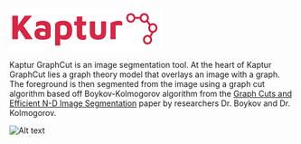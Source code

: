 ![Alt text](Kaptur-Logo.png?raw=true "Kaptur_Logo")

Kaptur GraphCut is an image segmentation tool. At the heart of Kaptur GraphCut lies a graph theory model that overlays an image with a graph. The foreground is then segmented from the image using a graph cut algorithm based off Boykov-Kolmogorov algorithm from the [Graph Cuts and Efficient N-D Image Segmentation](http://www.csd.uwo.ca/~yuri/Papers/pami04.pdf) paper by researchers Dr. Boykov and Dr. Kolmogorov.

![Alt text](http://2.bp.blogspot.com/-o_Qr6t28Eew/UeA8TVZBEWI/AAAAAAAAAKY/eDeIFT4e1dU/s1600/graph.png)
